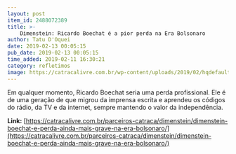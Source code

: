 ```yaml
---
layout: post
item_id: 2488072389
title: >-
    Dimenstein: Ricardo Boechat é a pior perda na Era Bolsonaro
author: Tatu D'Oquei
date: 2019-02-13 00:05:15
pub_date: 2019-02-13 00:05:15
time_added: 2019-02-11 16:30:21
category: refletimos
image: https://catracalivre.com.br/wp-content/uploads/2019/02/hqdefault-1-1.jpg
---
```


Em qualquer momento, Ricardo Boechat seria uma perda profissional. Ele é  de uma geração de que migrou da imprensa escrita e aprendeu os códigos do rádio, da TV e da internet, sempre mantendo o valor da independência.

**Link:** [https://catracalivre.com.br/parceiros-catraca/dimenstein/dimenstein-boechat-e-perda-ainda-mais-grave-na-era-bolsonaro/](https://catracalivre.com.br/parceiros-catraca/dimenstein/dimenstein-boechat-e-perda-ainda-mais-grave-na-era-bolsonaro/)

